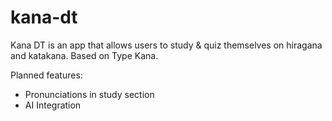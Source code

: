 # kana-dt
Kana DT is an app that allows users to study & quiz themselves on hiragana and katakana.
Based on Type Kana.

Planned features:
- Pronunciations in study section
- AI Integration
